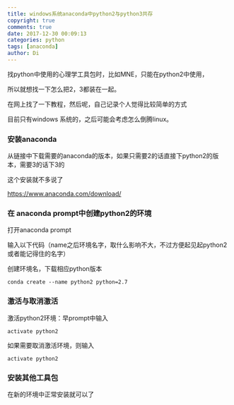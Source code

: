 ```yaml
---
title: windows系统anaconda中python2与python3共存
copyright: true
comments: true
date: 2017-12-30 00:09:13
categories: python
tags: [anaconda]
author: Di
---
```

找python中使用的心理学工具包时，比如MNE，只能在python2中使用，

所以就想找一下怎么把2，3都装在一起。

在网上找了一下教程，然后呢，自己记录个人觉得比较简单的方式

目前只有windows 系统的，之后可能会考虑怎么倒腾linux。
<!-- more -->

### 安装anaconda

从链接中下载需要的anaconda的版本，如果只需要2的话直接下python2的版本，需要3的话下3的

这个安装就不多说了

https://www.anaconda.com/download/

### 在 anaconda prompt中创建python2的环境

打开anaconda prompt

输入以下代码（name之后环境名字，取什么影响不大，不过方便起见起python2或者能记得住的名字）

创建环境名，下载相应python版本

``` 
conda create --name python2 python=2.7
```

### 激活与取消激活

激活python2环境：早prompt中输入

``` 
activate python2
```

如果需要取消激活环境，则输入

``` 
activate python2
```

### 安装其他工具包

在新的环境中正常安装就可以了


